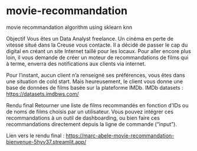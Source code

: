 # movie-recommandation
movie recommandation algorithm using sklearn knn


Objectif
Vous êtes un Data Analyst freelance. Un cinéma en perte de vitesse situé dans la Creuse vous contacte. 
Il a décidé de passer le cap du digital en créant un site Internet taillé pour les locaux. 
Pour aller encore plus loin, il vous demande de créer un moteur de recommandations de films qui à terme, enverra des notifications aux clients via internet.

Pour l’instant, aucun client n’a renseigné ses préférences, vous êtes dans une situation de cold start. 
Mais heureusement, le client vous donne une base de données de films basée sur la plateforme IMDb.
IMDb datasets : https://datasets.imdbws.com/

Rendu final
Retourner une liste de films recommandés en fonction d'IDs ou de noms de films choisis par un utilisateur. 
Vous pouvez intégrer ces recommandations à un outil de dashboarding, ou bien faire ces recommandations directement depuis la ligne de commande (“input”).


Lien vers le rendu final : https://marc-abele-movie-recommandation-bienvenue-5hyv37.streamlit.app/
